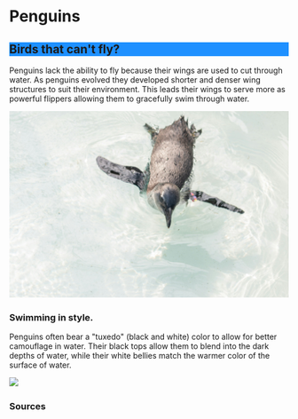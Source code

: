 <html>
<head>
</head>
<body>
<h1> Penguins </h1>
<h2 style="background-color:DodgerBlue;"> Birds that can't fly?</h2>
<p> Penguins lack the ability to fly because their wings are used to cut through water. As penguins evolved they developed shorter and denser wing structures to suit their environment. This leads their wings to serve more as powerful flippers allowing them to gracefully swim through water. </p>
<img src="angelo-abear-UgL9xl4GSDc-unsplash.jpg">
<h3> Swimming in style. </h3>
<p> Penguins often bear a "tuxedo" (black and white) color to allow for better camouflage in water. Their black tops allow them to blend into the dark depths of water, while their white bellies match the warmer color of the surface of water. </p>
<img src="gadiel-lazcano-1Iuoj-XJjVo-unsplash.jpg">
<h3> Sources </h3>
<a href="https://www.allaboutbirds.org/news/why-cant-penguins-fly/"></a>
<a href="https://www.cabq.gov/artsculture/biopark/news/10-cool-facts-about-penguins"></a>
</body>
</html>
